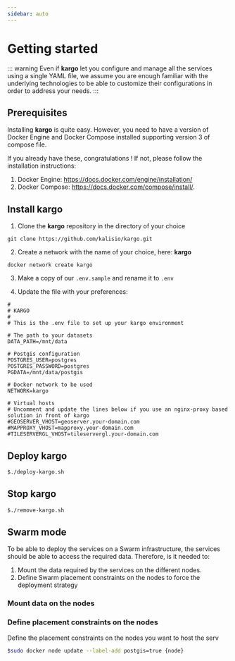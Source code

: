 ```yaml
---
sidebar: auto
---
```


# Getting started

::: warning
Even if **kargo** let you configure and manage all the services using a single YAML file, we assume you are enough familiar with the underlying technologies to be able to customize their configurations in order to address your needs.
:::

## Prerequisites

Installing **kargo** is quite easy. However, you need to have a version of Docker Engine and Docker Compose installed supporting version 3 of compose file. 

If you already have these, congratulations ! If not, please follow the installation instructions:
1. Docker Engine: https://docs.docker.com/engine/installation/
2. Docker Compose: https://docs.docker.com/compose/install/.

## Install kargo

1. Clone the **kargo** repository in the directory of your choice

```
git clone https://github.com/kalisio/kargo.git
```

2. Create a network with the name of your choice, here: **kargo**

```
docker network create kargo
```

3. Make a copy of our `.env.sample` and rename it to `.env`

4. Update the file with your preferences:

```
#
# KARGO
#
# This is the .env file to set up your kargo environment

# The path to your datasets
DATA_PATH=/mnt/data

# Postgis configuration
POSTGRES_USER=postgres
POSTGRES_PASSWORD=postgres
PGDATA=/mnt/data/postgis

# Docker network to be used
NETWORK=kargo

# Virtual hosts 
# Uncomment and update the lines below if you use an nginx-proxy based solution in front of kargo
#GEOSERVER_VHOST=geoserver.your-domain.com
#MAPPROXY_VHOST=mapproxy.your-domain.com
#TILESERVERGL_VHOST=tileservergl.your-domain.com
```

## Deploy kargo

```bash
$./deploy-kargo.sh
```

## Stop kargo

```bash
$./remove-kargo.sh
```

## Swarm mode

To be able to deploy the services on a Swarm infrastructure, the services should be able to access the required data. Therefore, is it needed to:
1. Mount the data required by the services on the different nodes.
1. Define Swarm placement constraints on the nodes to force the deployment strategy

### Mount data on the nodes



### Define placement constraints on the nodes

Define the placement constraints on the nodes you want to host the serv

```bash
$sudo docker node update --label-add postgis=true {node}
```


